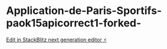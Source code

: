 # Application-de-Paris-Sportifs-paok15apicorrect1-forked-

[Edit in StackBlitz next generation editor ⚡️](https://stackblitz.com/~/github.com/waindayen/Application-de-Paris-Sportifs-paok15apicorrect1-forked-)